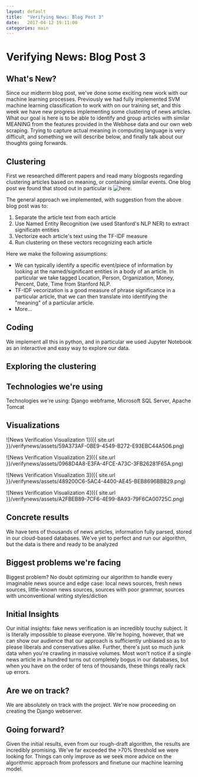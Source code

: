 ```yaml
---
layout: default
title:  "Verifying News: Blog Post 3"
date:   2017-04-12 19:11:00
categories: main
---
```

# Verifying News: Blog Post 3

## What's New?
Since our midterm blog post, we've done some exciting new work with our machine learning processes. Previously we had fully implemented SVM machine learning classification to work with on our training set, and this week we have new progress implementing some clustering of news articles. What our goal is here is to be able to identify and group articles with similar MEANING from the features provided in the Webhose data and our own web scraping. Trying to capture actual meaning in computing language is very difficult, and something we will describe below, and finally talk about our thoughts going forwards.

## Clustering
First we researched different papers and read many blogposts regarding clustering articles based on meaning, or containing similar events. One blog post we found that stood out in particular is ![here](blog.chartbeat.com/2015/10/22/identifying-and-clustering-news-events-by-content/). 

The general approach we implemented, with suggestion from the above blog post was to:
1. Separate the article text from each article
2. Use Named Entity Recognition (we used Stanford's NLP NER) to extract significatn entities
3. Vectorize each article's text using the TF-IDF measure
4. Run clustering on these vectors recognizing each article

Here we make the following assumptions:
- We can typically identify a specific event/piece of information by looking at the named/significant entities in a body of an article. In particular we take tagged Location, Person, Organization, Money, Percent, Date, Time from Stanford NLP. 
- TF-IDF vecorization is a good measure of phrase significance in a particular article, that we can then translate into identifying the "meaning" of a particular article.
- More...

## Coding
We implement all this in python, and in particular we used Jupyter Notebook as an interactive and easy way to explore our data.

## Exploring the clustering

 

## Technologies we're using
Technologies we're using: Django webframe, Microsoft SQL Server, Apache Tomcat

## Visualizations
![News Verification Visualization 1]({{ site.url }}/verifynews/assets/59A373AF-0BE9-4549-B272-E93EBC44A506.png)

![News Verification Visualization 2]({{ site.url }}/verifynews/assets/0968D4A8-E3FA-4FCE-A73C-3FB26281F65A.png)

![News Verification Visualization 3]({{ site.url }}/verifynews/assets/489200C6-5AC4-4400-AE45-BEB8696BBB29.png)

![News Verification Visualization 4]({{ site.url }}/verifynews/assets/A2FBEB89-7CF6-4E99-8A93-79F6CA00725C.png)
## Concrete results
We have tens of thousands of news articles, information fully parsed, stored in our cloud-based databases. We've yet to perfect and run our algorithm, but the data is there and ready to be analyzed

## Biggest problems we're facing
Biggest problem? No doubt optimizing our algorithm to handle every imaginable news source and edge case: local news sources, fresh news sources, little-known news sources, sources with poor grammar, sources with unconventional writing styles/diction

## Initial Insights

Our initial insights: fake news verification is an incredibly touchy subject. It is literally impossible to please everyone. We're hoping, however, that we can show our audience that our approach is sufficiently unbiased so as to please liberals and conservatives alike. Further, there's just so much junk data when you're crawling in massive volumes. Most won't notice if a single news article in a hundred turns out completely bogus in our databases, but when you have on the order of tens of thousands, these things really rack up errors. 

## Are we on track?
We are absolutely on track with the project. We're now proceeding on creating the Django webserver.


## Going forward?
Given the initial results, even from our rough-draft algorithm, the results are incredibly promising. We've far exceeded the >70% threshold we were looking for. Things can only improve as we seek more advice on the algorithmic approach from professors and finetune our machine learning model. 
